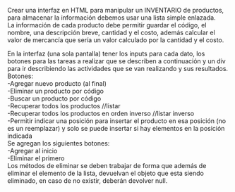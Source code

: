 Crear una interfaz en HTML para manipular un INVENTARIO de productos, para almacenar la información debemos usar una lista simple enlazada.   
La información de cada producto debe permitir guardar el código, el nombre, una descripción breve, cantidad y el costo, además calcular el valor de mercancía que sería un valor calculado por la cantidad y el costo.   

En la interfaz (una sola pantalla) tener los inputs para cada dato, los botones para las tareas a realizar que se describen a continuación y un div para ir describiendo las actividades que se van realizando y sus resultados.
Botones:   
-Agregar nuevo producto (al final)   
-Eliminar un producto por código   
-Buscar un producto por código   
-Recuperar todos los productos //listar   
-Recuperar todos los productos en orden inverso //listar inverso   
-Permitir indicar una posición para insertar el producto en esa posición (no es un reemplazar) y solo se puede insertar si hay elementos en la posición indicada   
Se agregan los siguientes botones:   
-Agregar al inicio   
-Eliminar el primero   
Los métodos de eliminar se deben trabajar de forma que además de eliminar el elemento de la lista, devuelvan el objeto que esta siendo eliminado, en caso de no existir, deberán devolver null.   